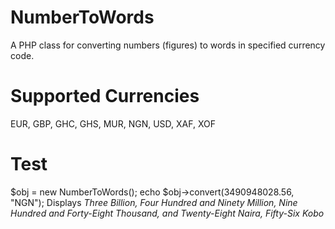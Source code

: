 # NumberToWords
A PHP class for converting numbers (figures) to words in specified currency code.


# Supported Currencies
EUR, GBP, GHC, GHS, MUR, NGN, USD, XAF, XOF


# Test
$obj = new NumberToWords();
echo $obj->convert(3490948028.56, "NGN");
Displays _Three Billion, Four Hundred and Ninety Million, Nine Hundred and Forty-Eight Thousand, and Twenty-Eight Naira, Fifty-Six Kobo_
